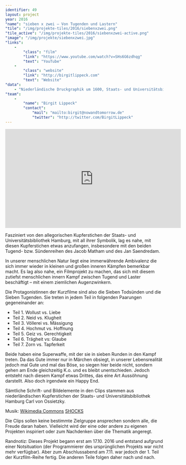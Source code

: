 ```yaml
---
identifier: 49
layout: project
year: 2016
"name": "sieben x zwei – Von Tugenden und Lastern"
"tile": "/img/projekte-tiles/2016/siebenxzwei.png"
"tile_active": "/img/projekte-tiles/2016/siebenxzwei-active.png"
"image": "/img/projekte/siebenxzwei.jpg"
"links":
    -
        "class": "film"
        "link": "https://www.youtube.com/watch?v=SHs6G6zdhqg"
        "text": "YouTube"
    -
        "class": "website"
        "link": "http://birgitlippeck.com"
        "text": "Website"
"data":
    - "Niederländische Druckgraphik um 1600, Staats- und Universitätsbibliothek Hamburg"
"team":
    -
        "name": "Birgit Lippeck"
        "contact":
            "mail": "mailto:birgit@nowandtomorrow.de"
            "twitter": "http://twitter.com/BirgitLippeck"
---
```

<iframe width="560" height="315" src="https://www.youtube.com/embed/SHs6G6zdhqg" frameborder="0" allowfullscreen></iframe>

Fasziniert von den allegorischen Kupferstichen der Staats- und Universitätsbibliothek Hamburg, mit all ihrer Symbolik, lag es nahe, mit diesen Kupferstichen etwas anzufangen, insbesondere mit den beiden Tugend- bzw. Sündenreihen des Jacob Matham und des Jan Saendredam.

In unserer menschlichen Natur liegt eine immerwährende Ambivalenz die sich immer wieder in kleinen und großen inneren Kämpfen bemerkbar macht. Es lag also nahe, ein Filmprojekt zu machen, das sich mit diesem zutiefst menschlichen innern Kampf zwischen Tugend und Laster beschäftigt – mit einem ziemlichen Augenzwinkern.

Die Protagonistinnen der Kurzfilme sind also die Sieben Todsünden und die Sieben Tugenden. Sie treten in jedem Teil in folgenden Paarungen gegeneinander an:

- Teil 1. Wollust vs. Liebe
- Teil 2. Neid vs. Klugheit
- Teil 3. Völlerei vs. Mässigung
- Teil 4. Hochmut vs. Hoffnung
- Teil 5. Geiz vs. Gerechtigkeit
- Teil 6. Trägheit vs: Glaube
- Teil 7. Zorn vs. Tapferkeit

Beide haben eine Superwaffe, mit der sie in sieben Runden in den Kampf treten. Da das Gute immer nur in Märchen obsiegt, in unserer Lebensrealität jedoch mal Gute und mal das Böse, so siegen hier beide nicht, sondern gehen am Ende gleichzeitig K.o. und es bleibt unentschieden. Jedoch entsteht nach diesem Kampf etwas Drittes, das eine Art Aussöhnung darstellt. Also doch irgendwie ein Happy End.

Sämtliche Schrift- und Bildelemente in den Clips stammen aus niederländischen Kupferstichen der Staats- und Universitätsbibliothek Hamburg Carl von Ossietzky.

Musik: [Wikimedia Commons](https://upload.wikimedia.org/wikipedia/commons/6/68/10_-_Vivaldi_Winter_mvt_1_Allegro_non_molto_-_John_Harrison_violin.ogg)
[SHOCKS](http://shocksmusic.bandcamp.com/track/into-the-wild)

Die Clips sollen keine bestimmte Zielgruppe ansprechen sondern alle, die Freude daran haben.
Vielleicht wird der eine oder andere zu eigenen Projekten inspiriert oder zum Nachdenken über die Thematik angeregt.

Randnotiz: Dieses Projekt begann erst am 17.10. 2016 und entstand aufgrund einer Notsituation (der Programmierer des ursprünglichen Projekts war nicht mehr verfügbar). Aber zum Abschlussabend am 7.11. war jedoch der 1. Teil der Kurzfilm-Reihe fertig. Die anderen Teile folgen daher nach und nach.
